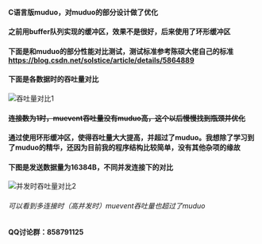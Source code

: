 #### C语言版muduo，对muduo的部分设计做了优化
#### 之前用buffer队列实现的缓冲区，效果不是很好，后来使用了环形缓冲区

#### 下面是和muduo的部分性能对比测试，测试标准参考陈硕大佬自己的标准 https://blog.csdn.net/solstice/article/details/5864889 


#### 下面是各数据时的吞吐量对比
![吞吐量对比1](https://upload-images.jianshu.io/upload_images/9444378-b2ae69351584481a.png?imageMogr2/auto-orient/strip%7CimageView2/2/w/1240)

#### ~~连接数为1时，muevent吞吐量没有muduo高，这个以后慢慢找到瓶颈并优化~~

#### 通过使用环形缓冲区，使得吞吐量大大提高，并超过了muduo。我想除了学习到了muduo的精华，还因为目前我的程序结构比较简单，没有其他杂项的缘故

#### 下图是发送数据量为16384B，不同并发连接下的对比
![并发时吞吐量对比2](https://upload-images.jianshu.io/upload_images/9444378-63e04366068867a7.png?imageMogr2/auto-orient/strip%7CimageView2/2/w/1240)

###### 可以看到多连接时（高并发时）muevent吞吐量也超过了muduo


#### QQ讨论群：858791125
